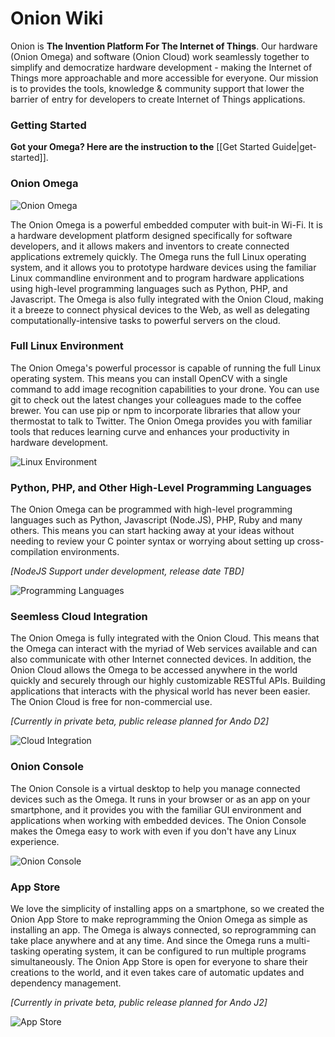 # Onion Wiki

Onion is **The Invention Platform For The Internet of Things**. Our hardware (Onion Omega) and software (Onion Cloud) work seamlessly together to simplify and democratize hardware development - making the Internet of Things more approachable and more accessible for everyone. Our mission is to provides the tools, knowledge & community support that lower the barrier of entry for developers to create Internet of Things applications.

### Getting Started

**Got your Omega? Here are the instruction to the** [[Get Started Guide|get-started]].

### Onion Omega

![Onion Omega](https://i.imgur.com/PX5vCMzl.jpg "Onion Omega")

The Onion Omega is a powerful embedded computer with buit-in Wi-Fi. It is a hardware development platform designed specifically for software developers, and it allows makers and inventors to create connected applications extremely quickly. The Omega runs the full Linux operating system, and it allows you to prototype hardware devices using the familiar Linux commandline environment and to program hardware applications using high-level programming languages such as Python, PHP, and Javascript. The Omega is also fully integrated with the Onion Cloud, making it a breeze to connect physical devices to the Web, as well as delegating computationally-intensive tasks to powerful servers on the cloud.

### Full Linux Environment

The Onion Omega's powerful processor is capable of running the full Linux operating system. This means you can install OpenCV with a single command to add image recognition capabilities to your drone. You can use git to check out the latest changes your colleagues made to the coffee brewer. You can use pip or npm to incorporate libraries that allow your thermostat to talk to Twitter. The Onion Omega provides you with familiar tools that reduces learning curve and enhances your productivity in hardware development.

![Linux Environment](https://i.imgur.com/h22Kyall.jpg "Linux Environment")

### Python, PHP, and Other High-Level Programming Languages

The Onion Omega can be programmed with high-level programming languages such as Python, Javascript (Node.JS), PHP, Ruby and many others. This means you can start hacking away at your ideas without needing to review your C pointer syntax or worrying about setting up cross-compilation environments.

*[NodeJS Support under development, release date TBD]*

![Programming Languages](https://i.imgur.com/nMLP7hil.jpg "Programming Languages")

### Seemless Cloud Integration

The Onion Omega is fully integrated with the Onion Cloud. This means that the Omega can interact with the myriad of Web services available and can also communicate with other Internet connected devices. In addition, the Onion Cloud allows the Omega to be accessed anywhere in the world quickly and securely through our highly customizable RESTful APIs. Building applications that interacts with the physical world has never been easier. The Onion Cloud is free for non-commercial use.

*[Currently in private beta, public release planned for Ando D2]*

![Cloud Integration](https://i.imgur.com/4VgJy6Rl.jpg "Cloud Integration")

### Onion Console

The Onion Console is a virtual desktop to help you manage connected devices such as the Omega. It runs in your browser or as an app on your smartphone, and it provides you with the familiar GUI environment and applications when working with embedded devices. The Onion Console makes the Omega easy to work with even if you don't have any Linux experience.

![Onion Console](https://i.imgur.com/Hl7B6NDl.jpg "Onion Console")

### App Store

We love the simplicity of installing apps on a smartphone, so we created the Onion App Store to make reprogramming the Onion Omega as simple as installing an app. The Omega is always connected, so reprogramming can take place anywhere and at any time. And since the Omega runs a multi-tasking operating system, it can be configured to run multiple programs simultaneously. The Onion App Store is open for everyone to share their creations to the world, and it even takes care of automatic updates and dependency management.

*[Currently in private beta, public release planned for Ando J2]*

![App Store](http://i.imgur.com/UifkEXXl.jpg "App Store")

